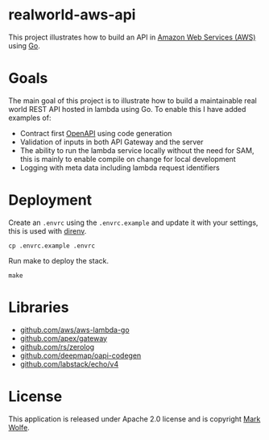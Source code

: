 # realworld-aws-api

This project illustrates how to build an API in [Amazon Web Services (AWS)](https://aws.amazon.com/) using [Go](https://golang.org).

# Goals

The main goal of this project is to illustrate how to build a maintainable real world REST API hosted in lambda using Go. To enable this I have added examples of:

* Contract first [OpenAPI](https://swagger.io/specification/) using code generation
* Validation of inputs in both API Gateway and the server
* The ability to run the lambda service locally without the need for SAM, this is mainly to enable compile on change for local development
* Logging with meta data including lambda request identifiers 

# Deployment

Create an `.envrc` using the `.envrc.example` and update it with your settings, this is used with [direnv](https://direnv.net/).

```
cp .envrc.example .envrc
```

Run make to deploy the stack.

```
make
```


# Libraries

* [github.com/aws/aws-lambda-go](https://github.com/aws/aws-lambda-go)
* [github.com/apex/gateway](https://github.com/apex/gateway)
* [github.com/rs/zerolog](https://github.com/rs/zerolog)
* [github.com/deepmap/oapi-codegen](https://github.com/deepmap/oapi-codegen)
* [github.com/labstack/echo/v4](https://github.com/labstack/echo/v4)

# License

This application is released under Apache 2.0 license and is copyright [Mark Wolfe](https://www.wolfe.id.au).